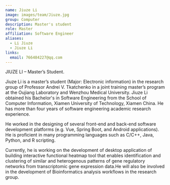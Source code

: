 ```yaml
---
name: Jiuze Li
image: images/team/Jiuze.jpg
group: Computer
description: Master's student
role: Master
affiliation: Software Engineer
aliases:
  - Li Jiuze
  - Jiuze Li
links:
  email: 766484227@qq.com
---
```


JIUZE LI – Master’s Student.

Jiuze Li is a master’s student (Major: Electronic information) in the research group of Professor Andrei V. Tkatchenko in a joint training master’s program at the Oujiang Laboratory and Wenzhou Medical University. Jiuze Li obtained his Bachelor's in Software Engineering from the School of Computer Information, Xiamen University of Technology, Xiamen China. He has more than four years of software engineering academic research experience. 

He worked in the designing of several front-end and back-end software development platforms (e.g. Vue, Spring Boot, and Android applications). He is proficient in many programming languages such as C/C++, Java, Python, and R scripting. 

Currently, he is working on the development of desktop application of building interactive functional heatmap tool that enables identification and clustering of similar and heterogenous patterns of gene regulatory networks from transcriptomic gene expression data.He will also be involved in the development of Bioinformatics analysis workflows in the research group. 


